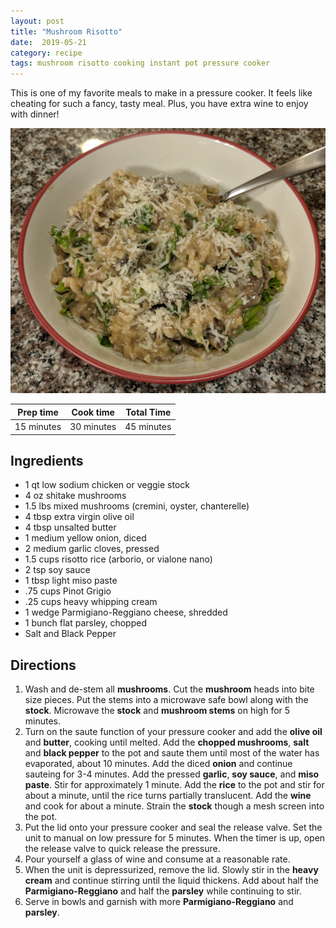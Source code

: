 ```yaml
---
layout: post
title: "Mushroom Risotto"
date:  2019-05-21
category: recipe
tags: mushroom risotto cooking instant pot pressure cooker
---
```


This is one of my favorite meals to make in a pressure cooker.  It feels like cheating for such a fancy, tasty meal.  Plus, you have extra wine to enjoy with dinner!

[![Mushroom Risotto in a bowl][Risotto]](/images/2019-05-21_mushroom_risotto_large.jpg)

| Prep time  | Cook time  | Total Time |
|------------|------------|------------|
| 15 minutes | 30 minutes | 45 minutes |

Ingredients
-----------

- 1 qt low sodium chicken or veggie stock
- 4 oz shitake mushrooms
- 1.5 lbs mixed mushrooms (cremini, oyster, chanterelle)
- 4 tbsp extra virgin olive oil
- 4 tbsp unsalted butter
- 1 medium yellow onion, diced
- 2 medium garlic cloves, pressed
- 1.5 cups risotto rice (arborio, or vialone nano)
- 2 tsp soy sauce
- 1 tbsp light miso paste
- .75 cups Pinot Grigio
- .25 cups heavy whipping cream
- 1 wedge Parmigiano-Reggiano cheese, shredded
- 1 bunch flat parsley, chopped
- Salt and Black Pepper

Directions
----------

1. Wash and de-stem all **mushrooms**.  Cut the **mushroom** heads into bite size pieces.  Put the stems into a microwave safe bowl along with the **stock**.  Microwave the **stock** and **mushroom stems** on high for 5 minutes.
2. Turn on the saute function of your pressure cooker and add the **olive oil** and **butter**, cooking until melted.  Add the **chopped mushrooms**, **salt** and **black pepper** to the pot and saute them until most of the water has evaporated, about 10 minutes.  Add the diced **onion** and continue sauteing for 3-4 minutes.  Add the pressed **garlic**, **soy sauce**, and **miso paste**.  Stir for approximately 1 minute.  Add the **rice** to the pot and stir for about a minute, until the rice turns partially translucent.  Add the **wine** and cook for about a minute.  Strain the **stock** though a mesh screen into the pot.
3. Put the lid onto your pressure cooker and seal the release valve.  Set the unit to manual on low pressure for 5 minutes.  When the timer is up, open the release valve to quick release the pressure.
4. Pour yourself a glass of wine and consume at a reasonable rate.
5. When the unit is depressurized, remove the lid.  Slowly stir in the **heavy cream** and continue stirring until the liquid thickens.  Add about half the **Parmigiano-Reggiano** and half the **parsley** while continuing to stir.
6. Serve in bowls and garnish with more **Parmigiano-Reggiano** and **parsley**.

[Risotto]: /images/2019-05-21_mushroom_risotto_small.jpg "Click for larger view"
